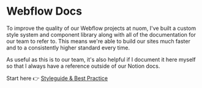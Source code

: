 # Webflow Docs

To improve the quality of our Webflow projects at nuom, I've built a custom style system and component library along with all of the documentation for our team to refer to. This means we're able to build our sites much faster and to a consistently higher standard every time.

As useful as this is to our team, it's also helpful if I document it here myself so that I always have a reference outside of our Notion docs.

Start here 👉 [Styleguide & Best Practice](1-styleguide-best-practice.md)

